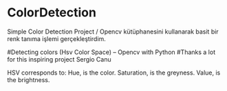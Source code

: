 # ColorDetection
 Simple Color Detection Project / Opencv kütüphanesini kullanarak basit bir renk tanıma işlemi gerçekleştirdim.

#Detecting colors (Hsv Color Space) – Opencv with Python 
#Thanks a lot for this inspiring project Sergio Canu

HSV corresponds to:
Hue, is the color.
Saturation, is the greyness.
Value, is the brightness.


